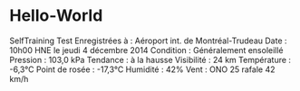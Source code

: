 Hello-World
===========

SelfTraining Test
Enregistrées à :
Aéroport int. de Montréal-Trudeau
Date :
10h00 HNE le jeudi 4 décembre 2014
Condition :
Généralement ensoleillé
Pression :
103,0 kPa
Tendance :
à la hausse
Visibilité :
24 km
Température :
-6,3°C
Point de rosée :
-17,3°C
Humidité :
42%
Vent :
ONO 25 rafale 42 km/h
